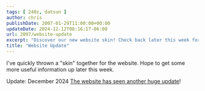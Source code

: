 ```yaml
---
tags: [ 240z, datsun ]
author: chris
publishDate: 2007-01-29T11:00:00+00:00
updateDate: 2024-12-12T08:16:17-06:00
url: 2007/website-update
excerpt: "Discover our new website skin! Check back later this week for more useful updates and information."
title: "Website Update"
---
```


I've quickly thrown a "skin" together for the website. Hope to get some more useful information up later this week.

Update: December 2024
[The website has seen another huge update](/2024/newwebsite)!

